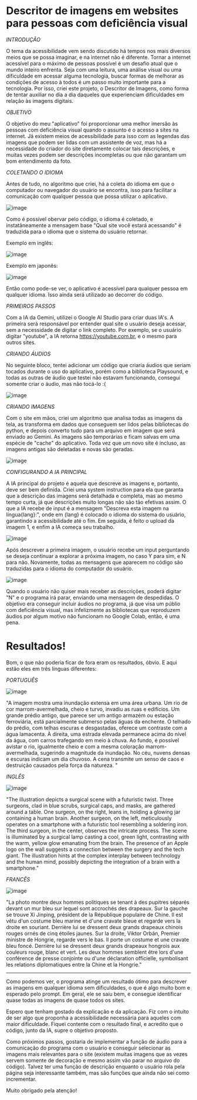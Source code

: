 # Descritor de imagens em websites para pessoas com deficiência visual

*INTRODUÇÂO*

O tema da acessibilidade vem sendo discutido há tempos nos mais diversos meios que se possa imaginar, e na internet não é diferente. Tornar a internet acessível para o máximo de pessoas possível é um desafio atual que o mundo inteiro enfrenta. Seja com uma leitura, uma análise visual ou uma dificuldade em acessar alguma tecnologia, buscar formas de melhorar as condições de acesso à todos é um passo muito importante para a tecnologia. Por isso, criei este projeto, o Descritor de Imagens, como forma de tentar auxiliar no dia a dia daqueles que experienciam dificuldades em relação às imagens digitais.

*OBJETIVO*

O objetivo do meu "aplicativo" foi proporcionar uma melhor imersão às pessoas com deficiência visual quando o assunto é o acesso a sites na internet.
Já existem meios de acessibilidade para isso com as legendas das imagens que podem ser lidas com um assistente de voz, mas há a necessidade do criador do site diretamente colocar tais descrições, e muitas vezes podem ser descrições incompletas ou que não garantam um bom entendimento da foto.

*COLETANDO O IDIOMA*

Antes de tudo, no algoritmo que criei, há a coleta do idioma em que o computador ou navegador do usuário se encontra, isso para facilitar a comunicação com qualquer pessoa que possa utilizar o aplicativo.

![image](https://github.com/GuiifCorso/Alura-Gemini/assets/72671487/31a3ac78-b1fe-4569-ac97-79c527840157)

Como é possível obervar pelo código, o idioma é coletado, e instatâneamente a mensagem base "Qual site você estará acessando" é traduzida para o idioma que o sistema do usuário retornar.

Exemplo em inglês:

![image](https://github.com/GuiifCorso/Alura-Gemini/assets/72671487/e5a726ca-2ad4-41c5-a22d-f4aa816ef4b1)

Exemplo em japonês:

![image](https://github.com/GuiifCorso/Alura-Gemini/assets/72671487/fb219b3f-300f-4c72-abbc-641f625c44e2)

Então como pode-se ver, o aplicativo é acessível para qualquer pessoa em qualquer idioma. Isso ainda será utilizado ao decorrer do código.

*PRIMEIROS PASSOS*

Com a IA da Gemini, utilizei o Google AI Studio para criar duas IA's. A primeira será responsável por entender qual site o usuário deseja acessar, sem a necessidade de digitar o link completo. Por exemplo, se o usuário digitar "youtube", a IA retorna https://youtube.com.br, e o mesmo para outros sites.

*CRIANDO ÁUDIOS*

No seguinte bloco, tentei adicionar um código que criaria áudios que seriam tocados durante o uso do aplicativo, porém como a biblioteca Playsound, e todas as outras de áudio que testei não estavam funcionando, consegui somente criar o áudio, mas não tocá-lo :(

![image](https://github.com/GuiifCorso/Alura-Gemini/assets/72671487/502d7a50-7204-460c-8ca1-036d2af97542)

*CRIANDO IMAGENS*

Com o site em mãos, criei um algoritmo que analisa todas as imagens da tela, as transforma em dados que conseguem ser lidos pelas bibliotecas do python, e depois converto tudo para um arquivo em imagem que será enviado ao Gemini. As imagens são temporárias e ficam salvas em uma espécie de "cache" do aplicativo. Toda vez que um novo site é incluso, as imagens antigas são deletadas e novas são geradas.

![image](https://github.com/GuiifCorso/Alura-Gemini/assets/72671487/ead90a2f-f4ba-41e5-8f27-cc03501e0954)

*CONFIGURANDO A IA PRINCIPAL*

A IA principal do projeto é aquela que descreve as imagens e, portanto, deve ser bem definida. Criei uma system instruction para ela que garanta que a descrição das imagens será detalhada e completa, mas ao mesmo tempo curta, já que descrições muito longas não são tão efetivas assim.
O que a IA recebe de input é a mensagem "Descreva esta imagem na língua{lang}:", onde em {lang} é colocado o idioma do sistema do usuário, garantindo a acessibilidade até o fim. Em seguida, é feito o upload da imagem 1, e enfim a IA começa seu trabalho.

![image](https://github.com/GuiifCorso/Alura-Gemini/assets/72671487/103573a4-0f38-474e-b6f6-09d5354431e2)

Após descrever a primeira imagem, o usuário recebe um input perguntando se deseja continuar a explorar a próxima imagem, no caso Y para sim, e N para não. Novamente, todas as mensagens que aparecem no código são traduzidas para o idioma do computador do usuário.

![image](https://github.com/GuiifCorso/Alura-Gemini/assets/72671487/25095638-6be3-469d-9386-18991aa744d6)

Quando o usuário não quiser mais receber as descrições, poderá digitar "N" e o programa irá parar, enviando uma mensagem de despedidas.
O objetivo era conseguir incluir áudios no programa, já que visa um públio com deficiência visual, mas infelizmente as bibliotecas que reproduzem áudios por algum motivo não funcionam no Google Colab, então, é uma pena.

# Resultados!

Bom, o que não poderia ficar de fora eram os resultados, óbvio. E aqui estão eles em três línguas diferentes:

*PORTUGUÊS*

![image](https://github.com/GuiifCorso/Alura-Gemini/assets/72671487/1002ca60-6e7e-44c3-b152-9dfe5c9a2cdc)

"A imagem mostra uma inundação extensa em uma área urbana. Um rio de cor marrom-avermelhada, cheio e turvo, invadiu as ruas e edifícios. Um grande prédio antigo, que parece ser um antigo armazém ou estação ferroviária, está parcialmente submerso pelas águas da enchente. O telhado do prédio, com telhas escuras e desgastadas, oferece um contraste com a água lamacenta.  À direita, uma estrada elevada permanece acima do nível da água, com carros trafegando em meio à chuva. Ao fundo, é possível avistar o rio, igualmente cheio e com a mesma coloração marrom-avermelhada, sugerindo a magnitude da inundação. No céu, nuvens densas e escuras indicam um dia chuvoso. A cena transmite um senso de caos e destruição causados pela força da natureza. "

*INGLÊS*

![image](https://github.com/GuiifCorso/Alura-Gemini/assets/72671487/def3e783-e774-4c6e-a0af-3e4ee5f41915)

"The illustration depicts a surgical scene with a futuristic twist. Three surgeons, clad in blue scrubs, surgical caps, and masks, are gathered around a table. One surgeon, on the right, leans in, holding a glowing jar containing a human brain. Another surgeon, on the left, meticulously operates on a smartphone with a futuristic tool resembling a soldering iron. The third surgeon, in the center, observes the intricate process. The scene is illuminated by a surgical lamp casting a cool, green light, contrasting with the warm, yellow glow emanating from the brain. The presence of an Apple logo on the wall suggests a connection between the surgery and the tech giant.  The illustration hints at the complex interplay between technology and the human mind, possibly depicting the integration of a brain with a smartphone."

*FRANCÊS*

![image](https://github.com/GuiifCorso/Alura-Gemini/assets/72671487/f47aa3ac-5d2c-405e-9014-ba3e1c2ad716)

"La photo montre deux hommes politiques se tenant à des pupitres séparés devant un mur bleu sur lequel sont accrochés des drapeaux. Sur la gauche se trouve Xi Jinping, président de la République populaire de Chine. Il est vêtu d'un costume bleu marine et d'une cravate bleue et regarde vers la droite en souriant. Derrière lui se dressent deux grands drapeaux chinois rouges ornés de cinq étoiles jaunes. Sur la droite, Viktor Orbán, Premier ministre de Hongrie, regarde vers le bas. Il porte un costume et une cravate bleu foncé. Derrière lui se dressent deux grands drapeaux hongrois aux couleurs rouge, blanc et vert. Les deux hommes semblent être lors d'une conférence de presse conjointe ou d'une déclaration officielle, symbolisant les relations diplomatiques entre la Chine et la Hongrie."


-----------------------------------------------------------------------------------------------------------------------------------------------------------


Como podemos ver, o programa atinge um resultado ótimo para descrever as imagens em qualquer idioma sem dificuldades, o que é algo muito bom e esperado pelo prompt. Em geral, ele se saiu bem, e consegue identificar quase todas as imagens de quase todos os sites.

Espero que tenham gostado da explicação e da aplicação. Fiz com o intuito de ser algo que proponha a acessibilidade necessária para aqueles com maior dificuldade. Fiquei contente com o resultado final, e acredito que o código, junto da IA, supre o objetivo proposto.

Como próximos passos, gostaria de implementar a função de áudio para a comunicação do programa com o usuário e conseguir selecionar as imagens mais relevantes para o site (existem muitas imagens que as vezes servem somente de decoração e mesmo assim vão parar no arquivo do código). Talvez ter uma função de descrição enquanto o usuário rola pela página seja interessante também, mas são funções que ainda não sei como incrementar.

Muito obrigado pela atenção!

